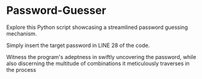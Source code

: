 # Password-Guesser
Explore this Python script showcasing a streamlined password guessing mechanism.

Simply insert the target password in LINE 28 of the code.

Witness the program's adeptness in swiftly uncovering the password, while also discerning the multitude of combinations it meticulously traverses in the process
